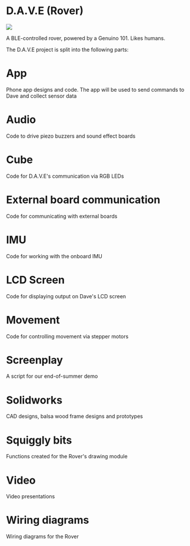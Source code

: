 D.A.V.E (Rover)
===============
![](http://i.imgur.com/XZPgvsS.png?1)

A BLE-controlled rover, powered by a Genuino 101. Likes humans.

The D.A.V.E project is split into the following parts:

App
===
Phone app designs and code. The app will be used to send commands to Dave and
collect sensor data

Audio
=====
Code to drive piezo buzzers and sound effect boards

Cube
====
Code for D.A.V.E's communication via RGB LEDs

External board communication
===============
Code for communicating with external boards

IMU
===
Code for working with the onboard IMU

LCD Screen
=========
Code for displaying output on Dave's LCD screen

Movement
========
Code for controlling movement via stepper motors

Screenplay
==========
A script for our end-of-summer demo

Solidworks
==========
CAD designs, balsa wood frame designs and prototypes

Squiggly bits
=============
Functions created for the Rover's drawing module

Video
=====
Video presentations

Wiring diagrams
===============
Wiring diagrams for the Rover
